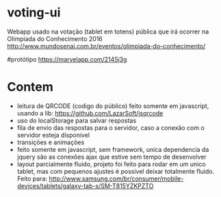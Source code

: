 # voting-ui
Webapp usado na votação (tablet em totens) pública que irá ocorrer na Olimpiada do Conhecimento 2016
http://www.mundosenai.com.br/eventos/olimpiada-do-conhecimento/

#protótipo
https://marvelapp.com/2145j3g

# Contem
- leitura de QRCODE (codigo do público) feito somente em javascript, usando a lib:  https://github.com/LazarSoft/jsqrcode
- uso do localStorage para salvar respostas
- fila de envio das respostas para o servidor, caso a conexão com o servidor esteja disponivel
- transições e animações
- feito somente em javascript, sem framework, unica dependencia da jquery são as conexões ajax que estive sem tempo de desenvolver
- layout parcialmente fluido, projeto foi feito para rodar em um unico tablet, mas com pequenos ajustes é possivel deixar totalmente fluido. Feito para: http://www.samsung.com/br/consumer/mobile-devices/tablets/galaxy-tab-s/SM-T815YZKPZTO

 
